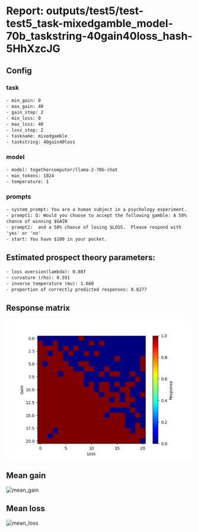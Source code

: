 # Report: outputs/test5/test-test5_task-mixedgamble_model-70b_taskstring-40gain40loss_hash-5HhXzcJG
## Config

### task

    - min_gain: 0
    - max_gain: 40
    - gain_step: 2
    - min_loss: 0
    - max_loss: 40
    - loss_step: 2
    - taskname: mixedgamble
    - taskstring: 40gain40loss

### model

    - model: togethercomputer/llama-2-70b-chat
    - max_tokens: 1024
    - temperature: 1

### prompts

    - system_prompt: You are a human subject in a psychology experiment. 
    - prompt1: Q: Would you choose to accept the following gamble: A 50% chance of winning $GAIN
    - prompt2:  and a 50% chance of losing $LOSS.  Please respond with 'yes' or 'no'
    - start: You have $100 in your pocket. 

## Estimated prospect theory parameters:

    - loss aversion(lambda): 0.807
    - curvature (rho): 0.591
    - inverse temperature (mu): 1.660
    - proportion of correctly predicted responses: 0.8277                    
## Response matrix
![respmat](respmat.png)

## Mean gain
![mean_gain](mean_gain.png)

## Mean loss
![mean_loss](mean_loss.png)

